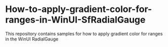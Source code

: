 # How-to-apply-gradient-color-for-ranges-in-WinUI-SfRadialGauge
This repository contains samples for how to apply gradient color for ranges in the WinUI RadialGauge
